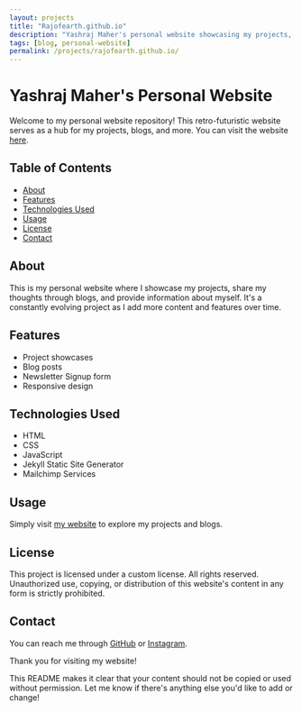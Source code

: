 ```yaml
---
layout: projects
title: "Rajofearth.github.io"
description: "Yashraj Maher's personal website showcasing my projects, blogs, and more."
tags: [blog, personal-website]
permalink: /projects/rajofearth.github.io/
---
```


# Yashraj Maher's Personal Website

Welcome to my personal website repository! This retro-futuristic website serves as a hub for my projects, blogs, and more. You can visit the website [here](https://rajofearth.github.io).

## Table of Contents
- [About](#about)
- [Features](#features)
- [Technologies Used](#technologies-used)
- [Usage](#usage)
- [License](#license)
- [Contact](#contact)

## About
This is my personal website where I showcase my projects, share my thoughts through blogs, and provide information about myself. It's a constantly evolving project as I add more content and features over time.

## Features
- Project showcases
- Blog posts
- Newsletter Signup form
- Responsive design

## Technologies Used
- HTML
- CSS
- JavaScript
- Jekyll Static Site Generator
- Mailchimp Services

## Usage
Simply visit [my website](https://rajofearth.github.io) to explore my projects and blogs.

## License
This project is licensed under a custom license. All rights reserved. Unauthorized use, copying, or distribution of this website's content in any form is strictly prohibited.

## Contact
You can reach me through [GitHub](https://github.com/rajofearth) or [Instagram](instagram.com/yashraj.maher).

Thank you for visiting my website!

This README makes it clear that your content should not be copied or used without permission. Let me know if there's anything else you'd like to add or change!
